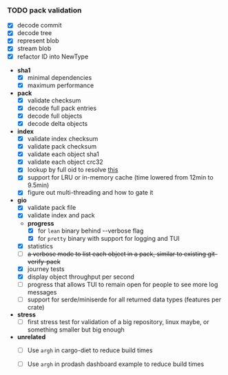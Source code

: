 ### TODO pack validation

* [x] decode commit
* [x] decode tree
* [x] represent blob
* [x] stream blob
* [x] refactor ID into NewType
* **sha1**
   * [x] minimal dependencies
   * [x] maximum performance
* **pack**
   * [x] validate checksum
   * [x] decode full pack entries
   * [x] decode full objects
   * [x] decode delta objects
* **index**
   * [x] validate index checksum
   * [x] validate pack checksum
   * [x] validate each object sha1
   * [x] validate each object crc32
   * [x] lookup by full oid to resolve [this](https://github.com/Byron/git-oxide/blob/053045bb23e2a85e2a1d16eeb65c399dfabba5b4/git-odb/tests/pack/index.rs#L27)
   * [x] support for LRU or in-memory cache (time lowered from 12min to 9.5min)
   * [x] figure out multi-threading and how to gate it
* **gio**
   * [x] validate pack file
   * [x] validate index and pack
   * **progress**
     * [x] for `lean` binary behind --verbose flag
     * [x] for `pretty` binary with support for logging and TUI
   * [x] statistics
   * [ ] ~~a verbose mode to list each object in a pack, similar to existing git-verify-pack~~
   * [x] journey tests
   * [x] display object throughput per second
   * [ ] progress that allows TUI to remain open for people to see more log messages
   * [ ] support for serde/miniserde for all returned data types (features per crate)
* **stress**
  * [ ] first stress test for validation of a big repository, linux maybe, or something smaller but big enough
* **unrelated**
  * [ ] Use `argh` in cargo-diet to reduce build times
  * [ ] Use `argh` in prodash dashboard example to reduce build times

